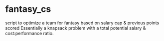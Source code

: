 # fantasy_cs
script to optimize a team for fantasy based on salary cap &amp; previous points scored
Essentially a knapsack problem with a total potential salary & cost:performance ratio.
